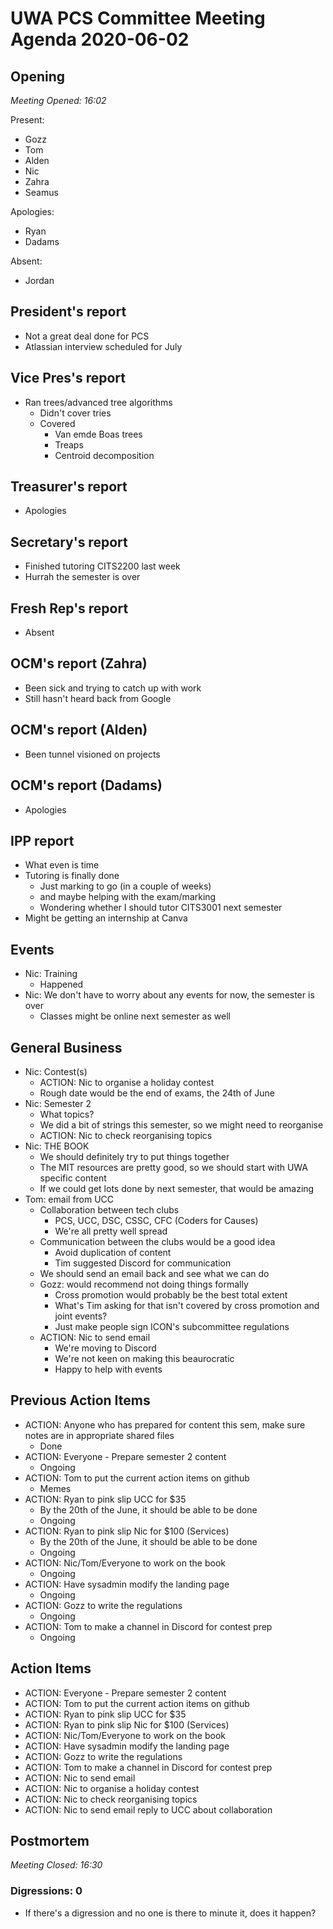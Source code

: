 # UWA PCS Committee Meeting Agenda 2020-06-02
## Opening
*Meeting Opened: 16:02*

Present:
- Gozz
- Tom
- Alden
- Nic
- Zahra
- Seamus

Apologies:
- Ryan
- Dadams

Absent:
- Jordan

## President's report
- Not a great deal done for PCS
- Atlassian interview scheduled for July

## Vice Pres's report
- Ran trees/advanced tree algorithms
    - Didn't cover tries
    - Covered
        - Van emde Boas trees
        - Treaps
        - Centroid decomposition

## Treasurer's report
- Apologies

## Secretary's report
- Finished tutoring CITS2200 last week
- Hurrah the semester is over

## Fresh Rep's report
- Absent

## OCM's report (Zahra)
- Been sick and trying to catch up with work
- Still hasn't heard back from Google

## OCM's report (Alden)
- Been tunnel visioned on projects

## OCM's report (Dadams)
- Apologies

## IPP report
- What even is time
- Tutoring is finally done
    - Just marking to go (in a couple of weeks)
    - and maybe helping with the exam/marking
    - Wondering whether I should tutor CITS3001 next semester
- Might be getting an internship at Canva

## Events
- Nic: Training
    - Happened
- Nic: We don't have to worry about any events for now, the semester is over
    - Classes might be online next semester as well

## General Business
- Nic: Contest(s)
    - ACTION: Nic to organise a holiday contest
    - Rough date would be the end of exams, the 24th of June
- Nic: Semester 2
    - What topics?
    - We did a bit of strings this semester, so we might need to reorganise
    - ACTION: Nic to check reorganising topics
- Nic: THE BOOK
    - We should definitely try to put things together
    - The MIT resources are pretty good, so we should start with UWA specific
    content
    - If we could get lots done by next semester, that would be amazing
- Tom: email from UCC
    - Collaboration between tech clubs
        - PCS, UCC, DSC, CSSC, CFC (Coders for Causes)
        - We're all pretty well spread
    - Communication between the clubs would be a good idea
        - Avoid duplication of content
        - Tim suggested Discord for communication
    - We should send an email back and see what we can do
    - Gozz: would recommend not doing things formally
        - Cross promotion would probably be the best total extent
        - What's Tim asking for that isn't covered by cross promotion and joint
        events?
        - Just make people sign ICON's subcommittee regulations
    - ACTION: Nic to send email
        - We're moving to Discord
        - We're not keen on making this beaurocratic
        - Happy to help with events

## Previous Action Items
- ACTION: Anyone who has prepared for content this sem, make sure notes are in
appropriate shared files
    - Done
- ACTION: Everyone - Prepare semester 2 content
    - Ongoing
- ACTION: Tom to put the current action items on github
    - Memes
- ACTION: Ryan to pink slip UCC for $35
    - By the 20th of the June, it should be able to be done
    - Ongoing
- ACTION: Ryan to pink slip Nic for $100 (Services)
    - By the 20th of the June, it should be able to be done
    - Ongoing
- ACTION: Nic/Tom/Everyone to work on the book
    - Ongoing
- ACTION: Have sysadmin modify the landing page
    - Ongoing
- ACTION: Gozz to write the regulations
    - Ongoing
- ACTION: Tom to make a channel in Discord for contest prep
    - Ongoing

## Action Items
- ACTION: Everyone - Prepare semester 2 content
- ACTION: Tom to put the current action items on github
- ACTION: Ryan to pink slip UCC for $35
- ACTION: Ryan to pink slip Nic for $100 (Services)
- ACTION: Nic/Tom/Everyone to work on the book
- ACTION: Have sysadmin modify the landing page
- ACTION: Gozz to write the regulations
- ACTION: Tom to make a channel in Discord for contest prep
- ACTION: Nic to send email
- ACTION: Nic to organise a holiday contest
- ACTION: Nic to check reorganising topics
- ACTION: Nic to send email reply to UCC about collaboration

## Postmortem
*Meeting Closed: 16:30*
###  Digressions: 0
- If there's a digression and no one is there to minute it, does it happen?

